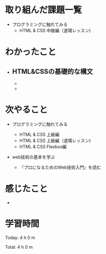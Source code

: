 # 取り組んだ課題一覧
- プログラミングに触れてみる
  - HTML & CSS 中級編（道場レッスン)

# わかったこと
- HTML&CSSの基礎的な構文
  - 
  - 
  - 

# 次やること
- プログラミングに触れてみる
  - HTML & CSS 上級編
  - HTML & CSS 上級編（道場レッスン)
  - HTML & CSS Flexbox編 
  
- web技術の基本を学ぶ
  - 『プロになるためのWeb技術入門』を読む
  
# 感じたこと
-   
 
  
# 学習時間
Today: 4 h 0 m

Total: 4 h 0 m
